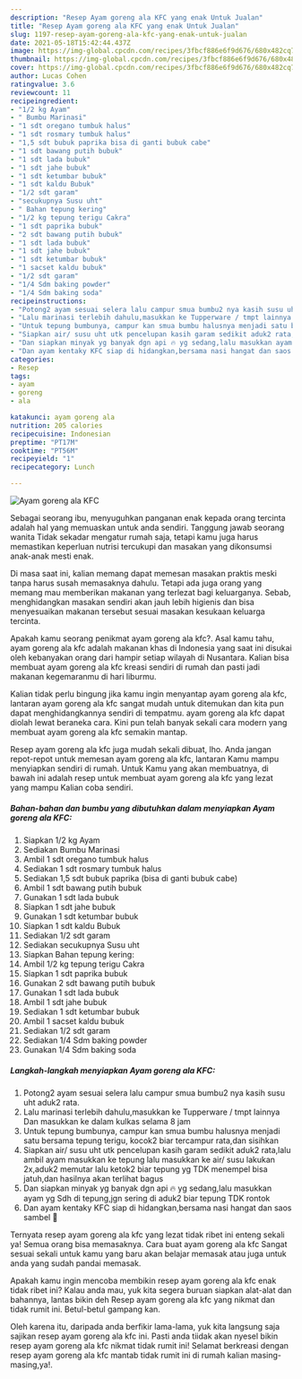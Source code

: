 ```yaml
---
description: "Resep Ayam goreng ala KFC yang enak Untuk Jualan"
title: "Resep Ayam goreng ala KFC yang enak Untuk Jualan"
slug: 1197-resep-ayam-goreng-ala-kfc-yang-enak-untuk-jualan
date: 2021-05-18T15:42:44.437Z
image: https://img-global.cpcdn.com/recipes/3fbcf886e6f9d676/680x482cq70/ayam-goreng-ala-kfc-foto-resep-utama.jpg
thumbnail: https://img-global.cpcdn.com/recipes/3fbcf886e6f9d676/680x482cq70/ayam-goreng-ala-kfc-foto-resep-utama.jpg
cover: https://img-global.cpcdn.com/recipes/3fbcf886e6f9d676/680x482cq70/ayam-goreng-ala-kfc-foto-resep-utama.jpg
author: Lucas Cohen
ratingvalue: 3.6
reviewcount: 11
recipeingredient:
- "1/2 kg Ayam"
- " Bumbu Marinasi"
- "1 sdt oregano tumbuk halus"
- "1 sdt rosmary tumbuk halus"
- "1,5 sdt bubuk paprika bisa di ganti bubuk cabe"
- "1 sdt bawang putih bubuk"
- "1 sdt lada bubuk"
- "1 sdt jahe bubuk"
- "1 sdt ketumbar bubuk"
- "1 sdt kaldu Bubuk"
- "1/2 sdt garam"
- "secukupnya Susu uht"
- " Bahan tepung kering"
- "1/2 kg tepung terigu Cakra"
- "1 sdt paprika bubuk"
- "2 sdt bawang putih bubuk"
- "1 sdt lada bubuk"
- "1 sdt jahe bubuk"
- "1 sdt ketumbar bubuk"
- "1 sacset kaldu bubuk"
- "1/2 sdt garam"
- "1/4 Sdm baking powder"
- "1/4 Sdm baking soda"
recipeinstructions:
- "Potong2 ayam sesuai selera lalu campur smua bumbu2 nya kasih susu uht aduk2 rata."
- "Lalu marinasi terlebih dahulu,masukkan ke Tupperware / tmpt lainnya Dan masukkan ke dalam kulkas selama 8 jam"
- "Untuk tepung bumbunya, campur kan smua bumbu halusnya menjadi satu bersama tepung terigu, kocok2 biar tercampur rata,dan sisihkan"
- "Siapkan air/ susu uht utk pencelupan kasih garam sedikit aduk2 rata,lalu ambil ayam masukkan ke tepung lalu masukkan ke air/ susu lakukan 2x,aduk2 memutar lalu ketok2 biar tepung yg TDK menempel bisa jatuh,dan hasilnya akan terlihat bagus"
- "Dan siapkan minyak yg banyak dgn api 🔥 yg sedang,lalu masukkan ayam yg Sdh di tepung,jgn sering di aduk2 biar tepung TDK rontok"
- "Dan ayam kentaky KFC siap di hidangkan,bersama nasi hangat dan saos sambel 🤗"
categories:
- Resep
tags:
- ayam
- goreng
- ala

katakunci: ayam goreng ala 
nutrition: 205 calories
recipecuisine: Indonesian
preptime: "PT17M"
cooktime: "PT56M"
recipeyield: "1"
recipecategory: Lunch

---
```



![Ayam goreng ala KFC](https://img-global.cpcdn.com/recipes/3fbcf886e6f9d676/680x482cq70/ayam-goreng-ala-kfc-foto-resep-utama.jpg)

Sebagai seorang ibu, menyuguhkan panganan enak kepada orang tercinta adalah hal yang memuaskan untuk anda sendiri. Tanggung jawab seorang  wanita Tidak sekadar mengatur rumah saja, tetapi kamu juga harus memastikan keperluan nutrisi tercukupi dan masakan yang dikonsumsi anak-anak mesti enak.

Di masa  saat ini, kalian memang dapat memesan masakan praktis meski tanpa harus susah memasaknya dahulu. Tetapi ada juga orang yang memang mau memberikan makanan yang terlezat bagi keluarganya. Sebab, menghidangkan masakan sendiri akan jauh lebih higienis dan bisa menyesuaikan makanan tersebut sesuai masakan kesukaan keluarga tercinta. 



Apakah kamu seorang penikmat ayam goreng ala kfc?. Asal kamu tahu, ayam goreng ala kfc adalah makanan khas di Indonesia yang saat ini disukai oleh kebanyakan orang dari hampir setiap wilayah di Nusantara. Kalian bisa membuat ayam goreng ala kfc kreasi sendiri di rumah dan pasti jadi makanan kegemaranmu di hari liburmu.

Kalian tidak perlu bingung jika kamu ingin menyantap ayam goreng ala kfc, lantaran ayam goreng ala kfc sangat mudah untuk ditemukan dan kita pun dapat menghidangkannya sendiri di tempatmu. ayam goreng ala kfc dapat diolah lewat beraneka cara. Kini pun telah banyak sekali cara modern yang membuat ayam goreng ala kfc semakin mantap.

Resep ayam goreng ala kfc juga mudah sekali dibuat, lho. Anda jangan repot-repot untuk memesan ayam goreng ala kfc, lantaran Kamu mampu menyiapkan sendiri di rumah. Untuk Kamu yang akan membuatnya, di bawah ini adalah resep untuk membuat ayam goreng ala kfc yang lezat yang mampu Kalian coba sendiri.

<!--inarticleads1-->

##### Bahan-bahan dan bumbu yang dibutuhkan dalam menyiapkan Ayam goreng ala KFC:

1. Siapkan 1/2 kg Ayam
1. Sediakan  Bumbu Marinasi
1. Ambil 1 sdt oregano tumbuk halus
1. Sediakan 1 sdt rosmary tumbuk halus
1. Sediakan 1,5 sdt bubuk paprika (bisa di ganti bubuk cabe)
1. Ambil 1 sdt bawang putih bubuk
1. Gunakan 1 sdt lada bubuk
1. Siapkan 1 sdt jahe bubuk
1. Gunakan 1 sdt ketumbar bubuk
1. Siapkan 1 sdt kaldu Bubuk
1. Sediakan 1/2 sdt garam
1. Sediakan secukupnya Susu uht
1. Siapkan  Bahan tepung kering:
1. Ambil 1/2 kg tepung terigu Cakra
1. Siapkan 1 sdt paprika bubuk
1. Gunakan 2 sdt bawang putih bubuk
1. Gunakan 1 sdt lada bubuk
1. Ambil 1 sdt jahe bubuk
1. Sediakan 1 sdt ketumbar bubuk
1. Ambil 1 sacset kaldu bubuk
1. Sediakan 1/2 sdt garam
1. Sediakan 1/4 Sdm baking powder
1. Gunakan 1/4 Sdm baking soda




<!--inarticleads2-->

##### Langkah-langkah menyiapkan Ayam goreng ala KFC:

1. Potong2 ayam sesuai selera lalu campur smua bumbu2 nya kasih susu uht aduk2 rata.
1. Lalu marinasi terlebih dahulu,masukkan ke Tupperware / tmpt lainnya Dan masukkan ke dalam kulkas selama 8 jam
1. Untuk tepung bumbunya, campur kan smua bumbu halusnya menjadi satu bersama tepung terigu, kocok2 biar tercampur rata,dan sisihkan
1. Siapkan air/ susu uht utk pencelupan kasih garam sedikit aduk2 rata,lalu ambil ayam masukkan ke tepung lalu masukkan ke air/ susu lakukan 2x,aduk2 memutar lalu ketok2 biar tepung yg TDK menempel bisa jatuh,dan hasilnya akan terlihat bagus
1. Dan siapkan minyak yg banyak dgn api 🔥 yg sedang,lalu masukkan ayam yg Sdh di tepung,jgn sering di aduk2 biar tepung TDK rontok
1. Dan ayam kentaky KFC siap di hidangkan,bersama nasi hangat dan saos sambel 🤗




Ternyata resep ayam goreng ala kfc yang lezat tidak ribet ini enteng sekali ya! Semua orang bisa memasaknya. Cara buat ayam goreng ala kfc Sangat sesuai sekali untuk kamu yang baru akan belajar memasak atau juga untuk anda yang sudah pandai memasak.

Apakah kamu ingin mencoba membikin resep ayam goreng ala kfc enak tidak ribet ini? Kalau anda mau, yuk kita segera buruan siapkan alat-alat dan bahannya, lantas bikin deh Resep ayam goreng ala kfc yang nikmat dan tidak rumit ini. Betul-betul gampang kan. 

Oleh karena itu, daripada anda berfikir lama-lama, yuk kita langsung saja sajikan resep ayam goreng ala kfc ini. Pasti anda tiidak akan nyesel bikin resep ayam goreng ala kfc nikmat tidak rumit ini! Selamat berkreasi dengan resep ayam goreng ala kfc mantab tidak rumit ini di rumah kalian masing-masing,ya!.

